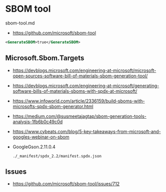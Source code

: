 # SBOM tool

sbom-tool.md

*   https://github.com/microsoft/sbom-tool

```xml
<GenerateSBOM>true</GenerateSBOM>
```

## Microsoft.Sbom.Targets

*   https://devblogs.microsoft.com/engineering-at-microsoft/microsoft-open-sources-software-bill-of-materials-sbom-generation-tool/

*   https://devblogs.microsoft.com/engineering-at-microsoft/generating-software-bills-of-materials-sboms-with-spdx-at-microsoft/

*   https://www.infoworld.com/article/2336159/build-sboms-with-microsofts-spdx-sbom-generator.html

*   https://medium.com/@susmeetajagtap/sbom-generation-tools-analysis-1fb6b0c49c0d

*   https://www.cybeats.com/blog/5-key-takeaways-from-microsoft-and-googles-webinar-on-sbom


*   GoogleGson.2.11.0.4

    `./_manifest/spdx_2.2/manifest.spdx.json`

## Issues 

*   https://github.com/microsoft/sbom-tool/issues/712
        